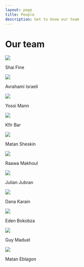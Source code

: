 ```yaml
---
layout: page
title: People
description: Get to know our team
---
```


# Our team


<div class="people-container">
  <div class="person">
    <img src="{{ site.baseurl }}/assets/photos/people/01_shai-fine.jpeg">
    <div class="person-name">
      <p>Shai Fine<a href="https://www.linkedin.com/in/shai-fine/"><i class="fab fa-linkedin"></i></a></p>
    </div>
  </div>
  <div class="person">
    <img src="{{ site.baseurl }}/assets/photos/people/02_avrahami-israeli.jpg">
    <div class="person-name">
      <p>Avrahami Israeli<a href="https://www.linkedin.com/in/avrahami-israeli/"><i class="fab fa-linkedin"></i></a></p>
    </div>
  </div>
  <div class="person">
    <img src="{{ site.baseurl }}/assets/photos/people/03_dr-yossi-mann.jpg">
    <div class="person-name">
      <p>Yossi Mann<a href="https://ict.org.il/ourteam/mann-yossi-dr/"><i class="fa fa-home"></i></a></p>
    </div>
  </div>
  <div class="person">
    <img src="{{ site.baseurl }}/assets/photos/people/04_dr-kfir-bar.jpg">
    <div class="person-name">
      <p>Kfir Bar<a href="https://www.linkedin.com/in/kfirbar/"><i class="fab fa-linkedin"></i></a></p>
    </div>
  </div>
  <div class="person">
    <img src="{{ site.baseurl }}/assets/photos/people/05_matan-sheskin.jpg">
    <div class="person-name">
      <p>Matan Sheskin<a href="https://www.linkedin.com/in/matan-sheskin/"><i class="fab fa-linkedin"></i></a></p>
    </div>
  </div>
  <div class="person">
    <img src="{{ site.baseurl }}/assets/photos/people/06_raawa-makhoul.jpg">
    <div class="person-name">
      <p>Raawa Makhoul<a href="https://www.linkedin.com/in/rawaa-ma/"><i class="fab fa-linkedin"></i></a></p>
    </div>
  </div>
  <div class="person">
    <img src="{{ site.baseurl }}/assets/photos/people/07_julian-jubran.jpg">
    <div class="person-name">
      <p>Julian Jubran<a href="https://www.linkedin.com/in/julian-charbel-j/"><i class="fab fa-linkedin"></i></a></p>
    </div>
  </div>
  <div class="person">
    <img src="{{ site.baseurl }}/assets/photos/people/08_dana-karain.jpg">
    <div class="person-name">
      <p>Dana Karain<a href="https://www.linkedin.com/in/dana-karain-7a48601b0/?originalSubdomain=il"><i class="fab fa-linkedin"></i></a></p>
    </div>
  </div>
  <div class="person">
    <img src="{{ site.baseurl }}/assets/photos/people/09_eden-bokobza.jpg">
    <div class="person-name">
      <p>Eden Bokobza<a href="https://www.linkedin.com/in/eden-bokobza-35b368213/"><i class="fab fa-linkedin"></i></a></p>
    </div>
  </div>
  <div class="person">
    <img src="{{ site.baseurl }}/assets/photos/people/10_guy-maduel.jpg">
    <div class="person-name">
      <p>Guy Maduel<a href="https://www.linkedin.com/in/guy-maduel/"><i class="fab fa-linkedin"></i></a></p>
    </div>
  </div>
  <div class="person">
    <img src="{{ site.baseurl }}/assets/photos/people/11_matan-eblagon.jpg">
    <div class="person-name">
      <p>Matan Eblagon<a href="https://www.linkedin.com/in/eblagonmatan/"><i class="fab fa-linkedin"></i></a></p>
    </div>
  </div>
</div>



